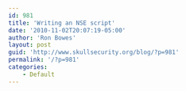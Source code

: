 ```yaml
---
id: 981
title: 'Writing an NSE script'
date: '2010-11-02T20:07:19-05:00'
author: 'Ron Bowes'
layout: post
guid: 'http://www.skullsecurity.org/blog/?p=981'
permalink: '/?p=981'
categories:
    - Default
---
```



